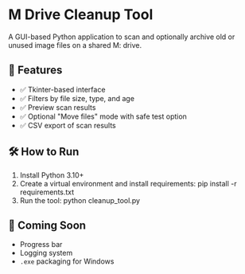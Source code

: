 # M Drive Cleanup Tool

A GUI-based Python application to scan and optionally archive old or unused image files on a shared M: drive.

## 🔧 Features
- ✅ Tkinter-based interface
- ✅ Filters by file size, type, and age
- ✅ Preview scan results
- ✅ Optional "Move files" mode with safe test option
- ✅ CSV export of scan results

## 🛠 How to Run
1. Install Python 3.10+
2. Create a virtual environment and install requirements: pip install -r requirements.txt
3. Run the tool: python cleanup_tool.py

   
## 🚀 Coming Soon
- Progress bar
- Logging system
- `.exe` packaging for Windows



